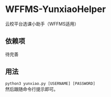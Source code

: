 # WFFMS-YunxiaoHelper
云校平台选课小助手（WFFMS适用）  

## 依赖项
待完善  

## 用法
`python3 yunxiao.py [USERNAME] [PASSWORD]`  
然后跟随命令行提示即可。  
  
